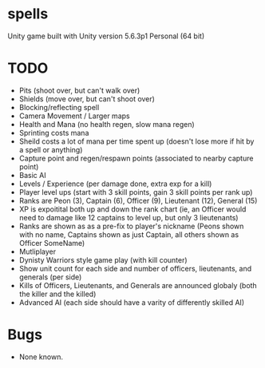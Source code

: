 # spells
Unity game built with Unity version 5.6.3p1 Personal (64 bit)

# TODO
- Pits (shoot over, but can't walk over)
- Shields (move over, but can't shoot over)
- Blocking/reflecting spell
- Camera Movement / Larger maps
- Health and Mana (no health regen, slow mana regen)
- Sprinting costs mana
- Sheild costs a lot of mana per time spent up (doesn't lose more if hit by a spell or anything)
- Capture point and regen/respawn points (associated to nearby capture point)
- Basic AI
- Levels / Experience (per damage done, extra exp for a kill)
- Player level ups (start with 3 skill points, gain 3 skill points per rank up)
- Ranks are Peon (3), Captain (6), Officer (9), Lieutenant (12), General (15)
- XP is expoitital both up and down the rank chart (ie, an Officer would need to damage like 12 captains to level up, but only 3 lieutenants)
- Ranks are shown as as a pre-fix to player's nickname (Peons shown with no name, Captains shown as just Captain, all others shown as Officer SomeName)
- Mutliplayer
- Dynisty Warriors style game play (with kill counter)
- Show unit count for each side and number of officers, lieutenants, and generals (per side)
- Kills of Officers, Lieutenants, and Generals are announced globaly (both the killer and the killed)
- Advanced AI (each side should have a varity of differently skilled AI)

# Bugs
- None known.

